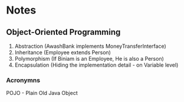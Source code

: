 # Notes

## Object-Oriented Programming
1. Abstraction (AwashBank implements MoneyTransferInterface)
2. Inheritance (Employee extends Person)
3. Polymorphism (If Biniam is an Employee, He is also a Person)
4. Encapsulation (Hiding the implementation detail - on Variable level)

### Acronymns
POJO - Plain Old Java Object
